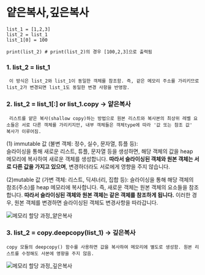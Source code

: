 # 얕은복사,깊은복사 

```
list_1 = [1,2,3]
list_2 = list_1
list_1[0] = 100

print(list_2) # print(list_2)의 경우 [100,2,3]으로 출력됨  
```

### 1. list_2 = list_1  
     이 방식은 list_2와 list_1이 동일한 객체를 참조함. 즉, 같은 메모리 주소를 가리키므로 list_2가 변경되면 list_1도 동일한 변경 사항을 반영함.

### 2. list_2 = list_1[:] or list_1.copy  → **얕은복사**
     리스트를 얕은 복사(shallow copy)하는 방법으로 원본 리스트와 복사본의 최상위 레벨 요소들은 서로 다른 객체를 가리키지만, 내부 객체들은 객체type에 따라 '값 또는 참조 값' 복사가 이루어짐.

   (1) immutable 값 (불변 객체: 정수, 실수, 문자열, 튜플 등):  
          슬라이싱을 통해 새로운 리스트, 튜플, 문자열 등을 생성하면, 해당 객체의 값을 heap 메모리에 복사하여 새로운 객체를 생성합니다.
          **따라서 슬라이싱된 객체와 원본 객체는 서로 다른 값을 가지고 있으며**, 변경하더라도 서로에게 영향을 주지 않습니다.

   (2)mutable 값 (가변 객체: 리스트, 딕셔너리, 집합 등):
          슬라이싱을 통해 해당 객체의 참조(주소)를 heap 메모리에 복사합니다. 즉, 새로운 객체는 원본 객체의 요소들을 참조합니다.
          **따라서 슬라이싱된 객체와 원본 객체는 같은 객체를 참조하게 됩니다.** 이러한 경우, 원본 객체를 변경하면 슬라이싱된 객체도 변경사항을 따라갑니다.  


![메모리 할당 과정_얕은복사](https://github.com/JeongJonggil/TIL/assets/139416006/5294dbc5-7a23-4867-9ad0-ccb26bc46c16)


### 3. list_2 = copy.deepcopy(list_1) → **깊은복사**
    copy 모듈의 deepcopy() 함수를 사용하면 값을 복사하여 메모리에 별도로 생성함. 원본 리스트를 수정해도 사본에 영향을 주지 않음.

![메모리 할당 과정_깊은복사](https://github.com/JeongJonggil/TIL/assets/139416006/3accb6d5-ed12-441a-9829-7ae02d3bc0ef)

  

